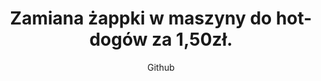 ---
emoji: "🌭"
thumbnail: "zappka.png"
title: "Zamiana żappki w maszyny do hot-dogów za 1,50zł."
summary: "Hobbystyczny projekt open-source z kodem źródłowym dostępnym na moim Githubie - zapraszam do korzystania!"
subtitle: "Github"
github: "https://github.com/asdfMaciej/zabka-as-a-service"
weight: 5
---